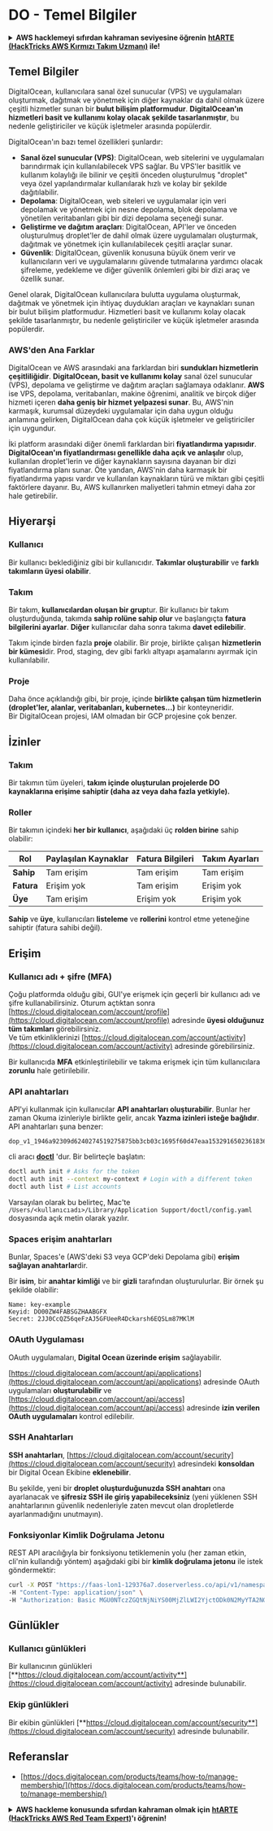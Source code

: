 # DO - Temel Bilgiler

<details>

<summary><strong>AWS hacklemeyi sıfırdan kahraman seviyesine öğrenin</strong> <a href="https://training.hacktricks.xyz/courses/arte"><strong>htARTE (HackTricks AWS Kırmızı Takım Uzmanı)</strong></a><strong> ile!</strong></summary>

HackTricks'ı desteklemenin diğer yolları:

* **Şirketinizi HackTricks'te reklam vermek isterseniz** veya **HackTricks'i PDF olarak indirmek isterseniz** [**ABONELİK PLANLARINA**](https://github.com/sponsors/carlospolop) göz atın!
* [**Resmi PEASS & HackTricks ürünlerini**](https://peass.creator-spring.com) edinin
* [**PEASS Ailesi'ni**](https://opensea.io/collection/the-peass-family) keşfedin, özel [**NFT'lerimiz**](https://opensea.io/collection/the-peass-family) koleksiyonumuz
* 💬 [**Discord grubuna**](https://discord.gg/hRep4RUj7f) veya [**telegram grubuna**](https://t.me/peass) **katılın** veya **Twitter** 🐦 [**@hacktricks_live**](https://twitter.com/hacktricks_live)**'ı takip edin**.
* **Hacking hilelerinizi** [**HackTricks**](https://github.com/carlospolop/hacktricks) ve [**HackTricks Cloud**](https://github.com/carlospolop/hacktricks-cloud) github depolarına **pull request göndererek paylaşın**.

</details>

## Temel Bilgiler

DigitalOcean, kullanıcılara sanal özel sunucular (VPS) ve uygulamaları oluşturmak, dağıtmak ve yönetmek için diğer kaynaklar da dahil olmak üzere çeşitli hizmetler sunan bir **bulut bilişim platformudur**. **DigitalOcean'ın hizmetleri basit ve kullanımı kolay olacak şekilde tasarlanmıştır**, bu nedenle geliştiriciler ve küçük işletmeler arasında popülerdir.

DigitalOcean'ın bazı temel özellikleri şunlardır:

* **Sanal özel sunucular (VPS)**: DigitalOcean, web sitelerini ve uygulamaları barındırmak için kullanılabilecek VPS sağlar. Bu VPS'ler basitlik ve kullanım kolaylığı ile bilinir ve çeşitli önceden oluşturulmuş "droplet" veya özel yapılandırmalar kullanılarak hızlı ve kolay bir şekilde dağıtılabilir.
* **Depolama**: DigitalOcean, web siteleri ve uygulamalar için veri depolamak ve yönetmek için nesne depolama, blok depolama ve yönetilen veritabanları gibi bir dizi depolama seçeneği sunar.
* **Geliştirme ve dağıtım araçları**: DigitalOcean, API'ler ve önceden oluşturulmuş droplet'ler de dahil olmak üzere uygulamaları oluşturmak, dağıtmak ve yönetmek için kullanılabilecek çeşitli araçlar sunar.
* **Güvenlik**: DigitalOcean, güvenlik konusuna büyük önem verir ve kullanıcıların veri ve uygulamalarını güvende tutmalarına yardımcı olacak şifreleme, yedekleme ve diğer güvenlik önlemleri gibi bir dizi araç ve özellik sunar.

Genel olarak, DigitalOcean kullanıcılara bulutta uygulama oluşturmak, dağıtmak ve yönetmek için ihtiyaç duydukları araçları ve kaynakları sunan bir bulut bilişim platformudur. Hizmetleri basit ve kullanımı kolay olacak şekilde tasarlanmıştır, bu nedenle geliştiriciler ve küçük işletmeler arasında popülerdir.

### AWS'den Ana Farklar

DigitalOcean ve AWS arasındaki ana farklardan biri **sundukları hizmetlerin çeşitliliğidir**. **DigitalOcean, basit ve kullanımı kolay** sanal özel sunucular (VPS), depolama ve geliştirme ve dağıtım araçları sağlamaya odaklanır. **AWS** ise VPS, depolama, veritabanları, makine öğrenimi, analitik ve birçok diğer hizmeti içeren **daha geniş bir hizmet yelpazesi sunar**. Bu, AWS'nin karmaşık, kurumsal düzeydeki uygulamalar için daha uygun olduğu anlamına gelirken, DigitalOcean daha çok küçük işletmeler ve geliştiriciler için uygundur.

İki platform arasındaki diğer önemli farklardan biri **fiyatlandırma yapısıdır**. **DigitalOcean'ın fiyatlandırması genellikle daha açık ve anlaşılır** olup, kullanılan droplet'lerin ve diğer kaynakların sayısına dayanan bir dizi fiyatlandırma planı sunar. Öte yandan, AWS'nin daha karmaşık bir fiyatlandırma yapısı vardır ve kullanılan kaynakların türü ve miktarı gibi çeşitli faktörlere dayanır. Bu, AWS kullanırken maliyetleri tahmin etmeyi daha zor hale getirebilir.

## Hiyerarşi

### Kullanıcı

Bir kullanıcı beklediğiniz gibi bir kullanıcıdır. **Takımlar oluşturabilir** ve **farklı takımların üyesi olabilir**.

### **Takım**

Bir takım, **kullanıcılardan oluşan bir grup**tur. Bir kullanıcı bir takım oluşturduğunda, takımda **sahip rolüne sahip olur** ve başlangıçta **fatura bilgilerini ayarlar**. **Diğer** kullanıcılar daha sonra takıma **davet edilebilir**.

Takım içinde birden fazla **proje** olabilir. Bir proje, birlikte çalışan **hizmetlerin bir kümesi**dir. Prod, staging, dev gibi farklı altyapı aşamalarını ayırmak için kullanılabilir.

### Proje

Daha önce açıklandığı gibi, bir proje, içinde **birlikte çalışan tüm hizmetlerin (droplet'ler, alanlar, veritabanları, kubernetes...)** bir konteyneridir.\
Bir DigitalOcean projesi, IAM olmadan bir GCP projesine çok benzer.

## İzinler

### Takım

Bir takımın tüm üyeleri, **takım içinde oluşturulan projelerde DO kaynaklarına erişime sahiptir (daha az veya daha fazla yetkiyle).**

### Roller

Bir takımın içindeki **her bir kullanıcı**, aşağıdaki üç **rolden birine** sahip olabilir:

| Rol       | Paylaşılan Kaynaklar | Fatura Bilgileri | Takım Ayarları |
| ---------- | ---------------- | ------------------- | ------------- |
| **Sahip**  | Tam erişim      | Tam erişim         | Tam erişim   |
| **Fatura** | Erişim yok        | Tam erişim         | Erişim yok     |
| **Üye** | Tam erişim      | Erişim yok           | Erişim yok     |

**Sahip** ve **üye**, kullanıcıları **listeleme** ve **rollerini** kontrol etme yeteneğine sahiptir (fatura sahibi değil).

## Erişim

### Kullanıcı adı + şifre (MFA)

Çoğu platformda olduğu gibi, GUI'ye erişmek için geçerli bir kullanıcı adı ve şifre kullanabilirsiniz. Oturum açtıktan sonra [https://cloud.digitalocean.com/account/profile](https://cloud.digitalocean.com/account/profile) adresinde **üyesi olduğunuz tüm takımları** görebilirsiniz.\
Ve tüm etkinliklerinizi [https://cloud.digitalocean.com/account/activity](https://cloud.digitalocean.com/account/activity) adresinde görebilirsiniz.

Bir kullanıcıda **MFA** etkinleştirilebilir ve takıma erişmek için tüm kullanıcılara **zorunlu** hale getirilebilir.

### API anahtarları

API'yi kullanmak için kullanıcılar **API anahtarları oluşturabilir**. Bunlar her zaman Okuma izinleriyle birlikte gelir, ancak **Yazma izinleri isteğe bağlıdır**.\
API anahtarları şuna benzer:
```
dop_v1_1946a92309d6240274519275875bb3cb03c1695f60d47eaa1532916502361836
```
cli aracı [**doctl**](https://github.com/digitalocean/doctl#installing-doctl) 'dur. Bir belirteçle başlatın:
```bash
doctl auth init # Asks for the token
doctl auth init --context my-context # Login with a different token
doctl auth list # List accounts
```
Varsayılan olarak bu belirteç, Mac'te `/Users/<kullanıcıadı>/Library/Application Support/doctl/config.yaml` dosyasında açık metin olarak yazılır.

### Spaces erişim anahtarları

Bunlar, Spaces'e (AWS'deki S3 veya GCP'deki Depolama gibi) **erişim sağlayan anahtarlar**dir.

Bir **isim**, bir **anahtar kimliği** ve bir **gizli** tarafından oluşturulurlar. Bir örnek şu şekilde olabilir:
```
Name: key-example
Keyid: DO00ZW4FABSGZHAABGFX
Secret: 2JJ0CcQZ56qeFzAJ5GFUeeR4Dckarsh6EQSLm87MKlM
```
### OAuth Uygulaması

OAuth uygulamaları, **Digital Ocean üzerinde erişim** sağlayabilir.

[https://cloud.digitalocean.com/account/api/applications](https://cloud.digitalocean.com/account/api/applications) adresinde OAuth uygulamaları **oluşturulabilir** ve [https://cloud.digitalocean.com/account/api/access](https://cloud.digitalocean.com/account/api/access) adresinde **izin verilen OAuth uygulamaları** kontrol edilebilir.

### SSH Anahtarları

**SSH anahtarları**, [https://cloud.digitalocean.com/account/security](https://cloud.digitalocean.com/account/security) adresindeki **konsoldan** bir Digital Ocean Ekibine **eklenebilir**.

Bu şekilde, yeni bir **droplet oluşturduğunuzda SSH anahtarı** ona ayarlanacak ve **şifresiz SSH ile giriş yapabileceksiniz** (yeni yüklenen SSH anahtarlarının güvenlik nedenleriyle zaten mevcut olan dropletlerde ayarlanmadığını unutmayın).

### Fonksiyonlar Kimlik Doğrulama Jetonu

REST API aracılığıyla bir fonksiyonu tetiklemenin yolu (her zaman etkin, cli'nin kullandığı yöntem) aşağıdaki gibi bir **kimlik doğrulama jetonu** ile istek göndermektir:
```bash
curl -X POST "https://faas-lon1-129376a7.doserverless.co/api/v1/namespaces/fn-c100c012-65bf-4040-1230-2183764b7c23/actions/functionname?blocking=true&result=true" \
-H "Content-Type: application/json" \
-H "Authorization: Basic MGU0NTczZGQtNjNiYS00MjZlLWI2YjctODk0N2MyYTA2NGQ4OkhwVEllQ2t4djNZN2x6YjJiRmFGc1FERXBySVlWa1lEbUxtRE1aRTludXA1UUNlU2VpV0ZGNjNqWnVhYVdrTFg="
```
## Günlükler

### Kullanıcı günlükleri

Bir kullanıcının günlükleri [**https://cloud.digitalocean.com/account/activity**](https://cloud.digitalocean.com/account/activity) adresinde bulunabilir.

### Ekip günlükleri

Bir ekibin günlükleri [**https://cloud.digitalocean.com/account/security**](https://cloud.digitalocean.com/account/security) adresinde bulunabilir.

## Referanslar

* [https://docs.digitalocean.com/products/teams/how-to/manage-membership/](https://docs.digitalocean.com/products/teams/how-to/manage-membership/)

<details>

<summary><strong>AWS hackleme konusunda sıfırdan kahraman olmak için</strong> <a href="https://training.hacktricks.xyz/courses/arte"><strong>htARTE (HackTricks AWS Red Team Expert)</strong></a><strong>'ı öğrenin!</strong></summary>

HackTricks'i desteklemenin diğer yolları:

* Şirketinizi HackTricks'te **reklamınızı görmek** veya HackTricks'i **PDF olarak indirmek** için [**ABONELİK PLANLARI**](https://github.com/sponsors/carlospolop)'na göz atın!
* [**Resmi PEASS & HackTricks ürünlerini**](https://peass.creator-spring.com) edinin
* Özel [**NFT'lerden**](https://opensea.io/collection/the-peass-family) oluşan koleksiyonumuz [**The PEASS Family**](https://opensea.io/collection/the-peass-family)'yi keşfedin
* 💬 [**Discord grubuna**](https://discord.gg/hRep4RUj7f) veya [**telegram grubuna**](https://t.me/peass) **katılın** veya bizi **Twitter** 🐦 [**@hacktricks_live**](https://twitter.com/hacktricks_live)'ı **takip edin**.
* **Hacking hilelerinizi** [**HackTricks**](https://github.com/carlospolop/hacktricks) ve [**HackTricks Cloud**](https://github.com/carlospolop/hacktricks-cloud) github depolarına **PR göndererek** paylaşın.

</details>
